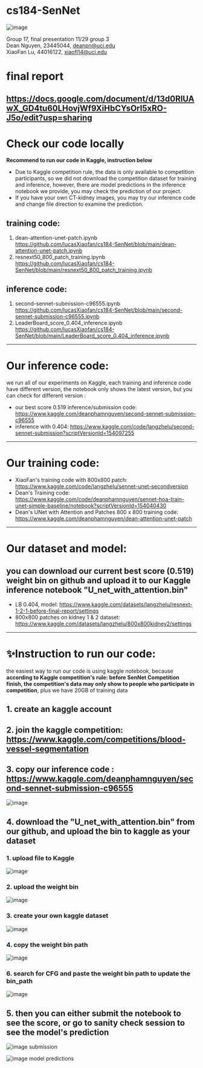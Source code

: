 # cs184-SenNet

![image](https://github.com/lucasXiaofan/cs184-SenNet/assets/91307310/6c93d9f5-e821-4917-bbb3-69545ec2d049)

Group 17, final presentation 11/29 group 3 </br>
Dean Nguyen, 23445044, deanpn@uci.edu</br>
XiaoFan Lu, 44016122, xiaofl14@uci.edu </br>
# final report
https://docs.google.com/document/d/13d0RIUAwX_GD4tu60LHovjWf9XiHbCYsOrl5xRO-J5o/edit?usp=sharing
---
# Check our code locally
**Recommend to run our code in Kaggle, instruction below**
* Due to Kaggle competition rule, the data is only available to competition participants, so we did not download the competition dataset for training and inference, however, there are model predictions in the inference notebook we provide, you may check the prediction of our project.
* If you have your own CT-kidney images, you may try our inference code 
and change file direction to examine the prediction.
## training code: 
1. dean-attention-unet-patch.ipynb
   https://github.com/lucasXiaofan/cs184-SenNet/blob/main/dean-attention-unet-patch.ipynb
2. resnext50_800_patch_training.ipynb
   https://github.com/lucasXiaofan/cs184-SenNet/blob/main/resnext50_800_patch_training.ipynb
## inference code: 
1. second-sennet-submission-c96555.ipynb
   https://github.com/lucasXiaofan/cs184-SenNet/blob/main/second-sennet-submission-c96555.ipynb
2. LeaderBoard_score_0.404_inference.ipynb
   https://github.com/lucasXiaofan/cs184-SenNet/blob/main/LeaderBoard_score_0.404_inference.ipynb

---
# Our inference code: 
we run all of our experiments on Kaggle, each training and inference code have different version, the notebook only shows the latest version, but you can check for different version : 
* our best score 0.519 inference/submission code:
https://www.kaggle.com/deanphamnguyen/second-sennet-submission-c96555
* inference with 0.404: 
https://www.kaggle.com/code/langzhelu/second-sennet-submission?scriptVersionId=154097255
---
# Our training code: 
* XiaoFan's training code with 800x800 patch:
https://www.kaggle.com/code/langzhelu/sennet-unet-secondversion
* Dean's Training code: 
https://www.kaggle.com/code/deanphamnguyen/sennet-hoa-train-unet-simple-baseline/notebook?scriptVersionId=154040430
* Dean's UNet with Attention and Patches 800 x 800 training code:
https://www.kaggle.com/deanphamnguyen/dean-attention-unet-patch
---
# Our dataset and model:
## you can download our current best score (0.519) weight bin on github and upload it to our Kaggle inference notebook "U_net_with_attention.bin"
* LB 0.404, model:
https://www.kaggle.com/datasets/langzhelu/resnext-1-2-1-before-final-report/settings
* 800x800 patches on kidney 1 & 2 dataset: 
https://www.kaggle.com/datasets/langzhelu/800x800kidney2/settings
---
# ✨Instruction to run our code: 
the easiest way to run our code is using kaggle notebook, because **according to Kaggle competition's rule: before SenNet Competition finish, the competition's data may only show to people who participate in competition**, plus we have 20GB of training data
## 1. create an kaggle account
## 2. join the kaggle competition: https://www.kaggle.com/competitions/blood-vessel-segmentation
## 3. copy our inference code : https://www.kaggle.com/deanphamnguyen/second-sennet-submission-c96555
   ![image](https://github.com/lucasXiaofan/cs184-SenNet/assets/91307310/9a712180-59fe-45c2-9c96-7f11f21f64e3)
## 4. download the "U_net_with_attention.bin" from our github, and upload the bin to kaggle as your dataset
### 1. upload file to Kaggle
   ![image](https://github.com/lucasXiaofan/cs184-SenNet/assets/91307310/47f38b96-0433-4216-8c5e-f33e7f94ecce)
### 2. upload the weight bin
   ![image](https://github.com/lucasXiaofan/cs184-SenNet/assets/91307310/883481db-6cde-4bfd-82ec-4715718fda6b)
### 3. create your own kaggle dataset
   ![image](https://github.com/lucasXiaofan/cs184-SenNet/assets/91307310/9271f1d3-6da9-4b65-ade0-88e7e2d6b28d)
### 4. copy the weight bin path
   ![image](https://github.com/lucasXiaofan/cs184-SenNet/assets/91307310/8ab62646-fbfd-4776-b13a-939f85fc64c0)
### 6. search for CFG and paste the weight bin path to update the bin_path
   ![image](https://github.com/lucasXiaofan/cs184-SenNet/assets/91307310/59ae2940-9a47-49d7-84f6-76e634b78224)

## 5. then you can either submit the notebook to see the score, or go to sanity check session to see the model's prediction
   ![image](https://github.com/lucasXiaofan/cs184-SenNet/assets/91307310/a23eeb67-d1b2-4859-8784-a3d405a87c4d)
     submission

   ![image](https://github.com/lucasXiaofan/cs184-SenNet/assets/91307310/2878d348-f9aa-4489-beb7-0220607e9574)
     model predictions


